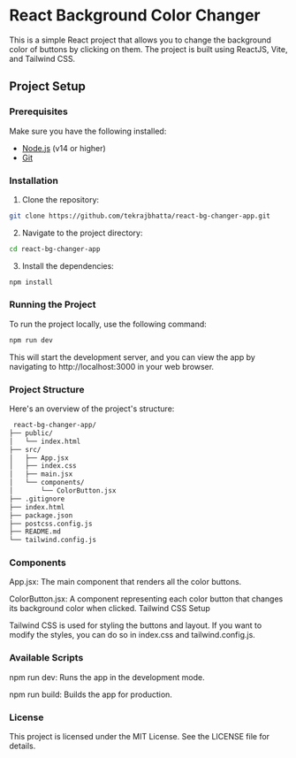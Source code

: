 # React Background Color Changer

This is a simple React project that allows you to change the background color of buttons by clicking on them. The project is built using ReactJS, Vite, and Tailwind CSS.

## Project Setup

### Prerequisites

Make sure you have the following installed:

- [Node.js](https://nodejs.org/en/) (v14 or higher)
- [Git](https://git-scm.com/)

### Installation

1. Clone the repository:

  ```bash
  git clone https://github.com/tekrajbhatta/react-bg-changer-app.git
  ```

2. Navigate to the project directory:

  ```bash
  cd react-bg-changer-app
  ```

3. Install the dependencies:
   
  ```bash
  npm install
  ```

### Running the Project

To run the project locally, use the following command:
   
  ```bash
  npm run dev
  ```
This will start the development server, and you can view the app by navigating to http://localhost:3000 in your web browser.

### Project Structure

Here's an overview of the project's structure:

```bash
 react-bg-changer-app/
├── public/
│   └── index.html
├── src/
│   ├── App.jsx
│   ├── index.css
│   ├── main.jsx
│   └── components/
│       └── ColorButton.jsx
├── .gitignore
├── index.html
├── package.json
├── postcss.config.js
├── README.md
└── tailwind.config.js
```

### Components

App.jsx: The main component that renders all the color buttons.

ColorButton.jsx: A component representing each color button that changes its background color when clicked.
Tailwind CSS Setup

Tailwind CSS is used for styling the buttons and layout. If you want to modify the styles, you can do so in index.css and tailwind.config.js.

### Available Scripts

npm run dev: Runs the app in the development mode.

npm run build: Builds the app for production.

### License

This project is licensed under the MIT License. See the LICENSE file for details.
